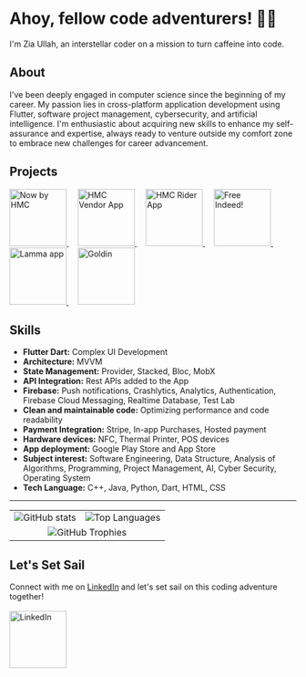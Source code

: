 # Ahoy, fellow code adventurers! :pirate_flag:

I'm Zia Ullah, an interstellar coder on a mission to turn caffeine into code.

## About
I've been deeply engaged in computer science since the beginning of my career. My passion lies in cross-platform application development using Flutter, software project management, cybersecurity, and artificial intelligence. I'm enthusiastic about acquiring new skills to enhance my self-assurance and expertise, always ready to venture outside my comfort zone to embrace new challenges for career advancement.

## Projects
<a href="https://apps.apple.com/gb/app/now-by-hmc/id1566548465">
  <img src="https://is1-ssl.mzstatic.com/image/thumb/Purple126/v4/6e/b2/87/6eb28715-6582-46b8-d68d-bdef4ba70045/AppIcon-0-0-1x_U007emarketing-0-7-0-85-220.png/460x0w.webp" alt="Now by HMC" width="100" height="100">
</a>
&nbsp;&nbsp;&nbsp;
<a href="https://play.google.com/store/apps/details?id=com.hmcnow.vendor&hl=en&gl=US">
  <img src="https://play-lh.googleusercontent.com/eTiij4JX3RkidcDRdVyFIvISGxzMjXaWv0FnQzOhVCHPn8LOF5WxH1V1mmOxcju9EYU=w480-h960-rw" alt="HMC Vendor App" width="100" height="100">
</a>
&nbsp;&nbsp;&nbsp;
<a href="https://play.google.com/store/apps/details?id=com.app.HMC.royodispatcher&hl=en&gl=US">
  <img src="https://play-lh.googleusercontent.com/aBLsH149xhKj7YvOscnnxhjDRH__32Sr06TE3XZvJaTp8VbggglDJ-Df64lHRTI8-vM=w480-h960-rw" alt="HMC Rider App" width="100" height="100">
</a>
&nbsp;&nbsp;&nbsp;
<a href="https://apps.apple.com/us/app/free-indeed/id1669226287">
  <img src="https://is1-ssl.mzstatic.com/image/thumb/Purple116/v4/54/40/20/544020e8-6030-84bb-1241-94165ae09601/AppIcon-1x_U007emarketing-0-7-0-85-220-0.png/460x0w.webp" alt="Free Indeed!" width="100" height="100">
</a>
&nbsp;&nbsp;&nbsp;
<a href="https://apps.apple.com/us/app/free-indeed/id1669226287](https://apps.apple.com/bs/app/lamma-app/id1605119039">
  <img src="https://is1-ssl.mzstatic.com/image/thumb/Purple126/v4/1f/31/8a/1f318a62-f0af-1a3d-81d6-21af88abdcfa/AppIcon-1x_U007emarketing-0-10-0-85-220-0.png/460x0w.webp" alt="Lamma app" width="100" height="100">
</a>
&nbsp;&nbsp;&nbsp;
<a href="https://apps.apple.com/bs/app/goldin/id6463608178">
  <img src="https://is1-ssl.mzstatic.com/image/thumb/Purple116/v4/62/9a/73/629a73a3-aba2-8272-dfa1-6c5ef7b03f25/AppIcon-0-0-1x_U007emarketing-0-0-0-10-0-0-sRGB-0-0-0-GLES2_U002c0-512MB-85-220-0-0.png/460x0w.webp" alt="Goldin" width="100" height="100">
</a>

## Skills
- **Flutter Dart:** Complex UI Development
- **Architecture:** MVVM
- **State Management:** Provider, Stacked, Bloc, MobX
- **API Integration:** Rest APIs added to the App
- **Firebase:** Push notifications, Crashlytics, Analytics, Authentication, Firebase Cloud Messaging, Realtime Database, Test Lab
- **Clean and maintainable code:** Optimizing performance and code readability
- **Payment Integration:** Stripe, In-app Purchases, Hosted payment
- **Hardware devices:** NFC, Thermal Printer, POS devices
- **App deployment:** Google Play Store and App Store
- **Subject interest:** Software Engineering, Data Structure, Analysis of Algorithms, Programming, Project Management, AI, Cyber Security, Operating System
- **Tech Language:** C++, Java, Python, Dart, HTML, CSS

---
<table align="center" align="center" border="0" cellspacing="0" cellpadding="0" style="border-collapse: collapse;">
  <tr>
    <td>
      <img src="https://github-readme-stats.vercel.app/api?username=Zia9335&theme=vue-dark&show_icons=true&hide_border=true&count_private=true" alt="GitHub stats">
    </td>
    <td>
      <img src="https://github-readme-streak-stats.herokuapp.com/?user=Zia9335&theme=vue-dark&hide_border=true" alt="Top Languages">
    </td>
  </tr>
  <tr>
    <td colspan="2" align="center">
      <img src="https://github-readme-stats.vercel.app/api/top-langs/?username=Zia9335&theme=vue-dark&show_icons=true&hide_border=true&layout=compact" alt="GitHub Trophies">
    </td>
  </tr>
</table>

## Let's Set Sail
Connect with me on [LinkedIn](https://www.linkedin.com/in/ziaullah-cs/) and let's set sail on this coding adventure together!</br></br>
<a href="https://www.linkedin.com/in/ziaullah-cs/">
  <img src="https://onmsft.com/wp-content/uploads/2021/03/linkedinappicon.jpg" alt="LinkedIn" width="100" height="100">
</a>

